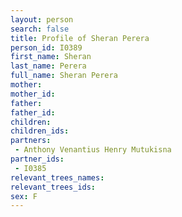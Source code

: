 ```yaml
---
layout: person
search: false
title: Profile of Sheran Perera
person_id: I0389
first_name: Sheran
last_name: Perera
full_name: Sheran Perera
mother: 
mother_id: 
father: 
father_id: 
children:
children_ids:
partners:
 - Anthony Venantius Henry Mutukisna
partner_ids:
 - I0385
relevant_trees_names:
relevant_trees_ids:
sex: F
---
```


